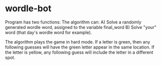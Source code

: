 # wordle-bot

Program has two functions:
The algorithm can:
  A) Solve a randomly generated wordle word, assigned to the variable final_word
  B) Solve "your" word (that day's wordle word for example).

The algorithm plays the game in hard mode. If a letter is green, then any following guesses will have the green letter appear in the same location. If the letter is yellow, any following guess will include the letter in a different spot. 
